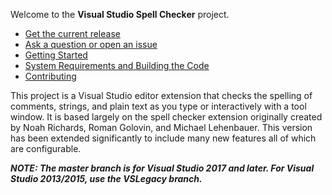 Welcome to the **Visual Studio Spell Checker** project.

* [Get the current release](https://github.com/EWSoftware/VSSpellChecker/releases)
* [Ask a question or open an issue](https://github.com/EWSoftware/VSSpellChecker/issues)
* [Getting Started](https://ewsoftware.github.io/VSSpellChecker/html/027d2fbc-7bfb-4dc3-b4f5-85f95fcf7629.htm)
* [System Requirements and Building the Code](https://ewsoftware.github.io/VSSpellChecker/html/deeba4a0-5a5f-497c-a9c1-7dec64e9c2bf.htm)
* [Contributing](https://ewsoftware.github.io/VSSpellChecker/html/847a2b53-6583-4198-80ef-0e537346e4a3.htm)

This project is a Visual Studio editor extension that checks the spelling of comments, strings, and plain text
as you type or interactively with a tool window.  It is based largely on the spell checker extension originally
created by Noah Richards, Roman Golovin, and Michael Lehenbauer.  This version has been extended significantly to
include many new features all of which are configurable.

_**NOTE: The master branch is for Visual Studio 2017 and later.  For Visual Studio 2013/2015, use the VSLegacy
branch.**_
